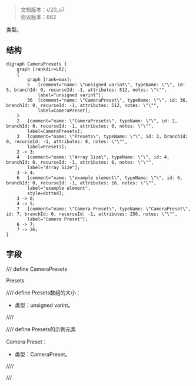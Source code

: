 # <!-- md:samp CameraPresets -->

> 文档版本：r/20_u7<br/>协议版本：662

<!-- md:samp CameraPresets -->类型。

## 结构

```viz
digraph CameraPresets {
	graph [rankdir=LR];
	{
		graph [rank=max];
		5	[comment="name: \"unsigned varint\", typeName: \"\", id: 5, branchId: 0, recurseId: -1, attributes: 512, notes: \"\"",
			label="unsigned varint"];
		36	[comment="name: \"CameraPreset\", typeName: \"\", id: 36, branchId: 0, recurseId: -1, attributes: 512, notes: \"\"",
			label=CameraPreset];
	}
	2	[comment="name: \"CameraPresets\", typeName: \"\", id: 2, branchId: 0, recurseId: -1, attributes: 0, notes: \"\"",
		label=CameraPresets];
	3	[comment="name: \"Presets\", typeName: \"\", id: 3, branchId: 0, recurseId: -1, attributes: 8, notes: \"\"",
		label=Presets];
	2 -> 3;
	4	[comment="name: \"Array Size\", typeName: \"\", id: 4, branchId: 0, recurseId: -1, attributes: 0, notes: \"\"",
		label="Array Size"];
	3 -> 4;
	6	[comment="name: \"example element\", typeName: \"\", id: 6, branchId: 0, recurseId: -1, attributes: 16, notes: \"\"",
		label="example element",
		style=dotted];
	3 -> 6;
	4 -> 5;
	7	[comment="name: \"Camera Preset\", typeName: \"CameraPreset\", id: 7, branchId: 0, recurseId: -1, attributes: 256, notes: \"\"",
		label="Camera Preset"];
	6 -> 7;
	7 -> 36;
}

```

## 字段

/// define
CameraPresets

Presets

//// define
Presets数组的大小：<!-- md:samp unsigned varint -->

- 类型：unsigned varint。


////


//// define
Presets的示例元素

Camera Preset：[<!-- md:samp CameraPreset -->](../types/camerapreset.md)

- 类型：CameraPreset。


////



///
